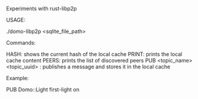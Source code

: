 Experiments with rust-libp2p

USAGE:

./domo-libp2p <sqlite_file_path>

Commands:

HASH: shows the current hash of the local cache
PRINT: prints the local cache content
PEERS: prints the list of discovered peers
PUB <topic_name> <topic_uuid> <value>: publishes a message and stores it in the local cache

Example:

PUB Domo::Light first-light on

